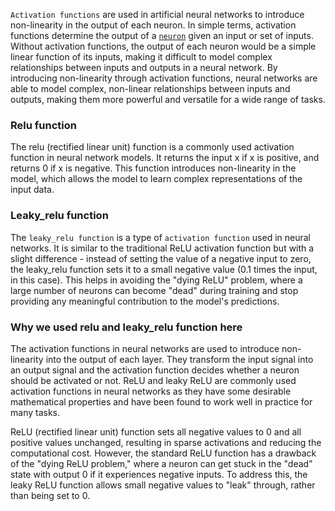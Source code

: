 `Activation functions` are used in artificial neural networks to introduce non-linearity in the output of each neuron. 
In simple terms, activation functions determine the output of a [`neuron`]() given an input or set of inputs. 
Without activation functions, the output of each neuron would be a simple linear function of its inputs,
making it difficult to model complex relationships between inputs and outputs in a neural network. 
By introducing non-linearity through activation functions, neural networks are able to model complex, 
non-linear relationships between inputs and outputs, making them more powerful and versatile for a wide range of tasks.


### Relu function

The relu (rectified linear unit) function is a commonly used activation function in neural network models. 
It returns the input x if x is positive, and returns 0 if x is negative. This function introduces non-linearity in 
the model, which allows the model to learn complex representations of the input data.


### Leaky_relu function

The `leaky_relu function` is a type of `activation function` used in neural networks. 
It is similar to the traditional ReLU activation function but with a slight difference -
instead of setting the value of a negative input to zero, the leaky_relu function sets it to a small negative value
(0.1 times the input, in this case). This helps in avoiding the "dying ReLU" problem, 
where a large number of neurons can become "dead" during training and stop providing any meaningful contribution 
to the model's predictions.


### Why we used relu and leaky_relu function here

The activation functions in neural networks are used to introduce non-linearity into the output of each layer. 
They transform the input signal into an output signal and the activation function decides whether a neuron should 
be activated or not. ReLU and leaky ReLU are commonly used activation functions in neural networks as they have some 
desirable mathematical properties and have been found to work well in practice for many tasks.

ReLU (rectified linear unit) function sets all negative values to 0 and all positive values unchanged, resulting in 
sparse activations and reducing the computational cost. However, the standard ReLU function has a drawback of the
"dying ReLU problem," where a neuron can get stuck in the "dead" state with output 0 if it experiences negative inputs.
To address this, the leaky ReLU function allows small negative values to "leak" through, rather than being set to 0.